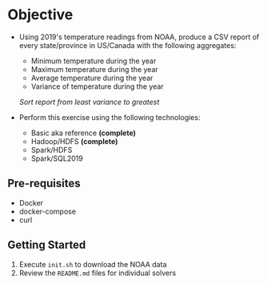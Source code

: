 # Objective

- Using 2019's temperature readings from NOAA, produce a CSV report of every state/province 
  in US/Canada with the following aggregates:

  - Minimum temperature during the year
  - Maximum temperature during the year
  - Average temperature during the year
  - Variance of temperature during the year

  *Sort report from least variance to greatest*

- Perform this exercise using the following technologies:

  - Basic aka reference **(complete)**
  - Hadoop/HDFS **(complete)**
  - Spark/HDFS
  - Spark/SQL2019

## Pre-requisites

- Docker
- docker-compose
- curl

## Getting Started

1. Execute `init.sh` to download the NOAA data
1. Review the `README.md` files for individual solvers